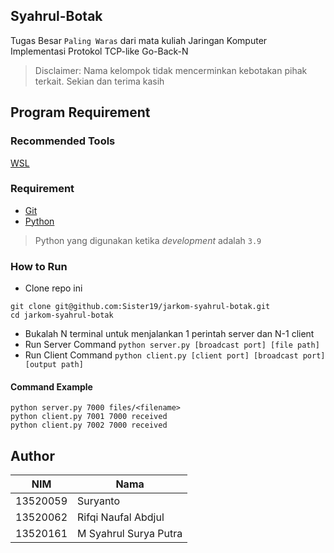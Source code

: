 ## Syahrul-Botak
Tugas Besar `Paling Waras` dari mata kuliah Jaringan Komputer<br>
Implementasi Protokol TCP-like Go-Back-N

> Disclaimer: Nama kelompok tidak mencerminkan kebotakan pihak terkait. Sekian dan terima kasih

## Program Requirement
### Recommended Tools
[WSL](https://learn.microsoft.com/en-us/windows/wsl/install)

### Requirement
- [Git](https://git-scm.com/)
- [Python](https://www.python.org/downloads/)
> Python yang digunakan ketika *development* adalah `3.9`

### How to Run
- Clone repo ini
```
git clone git@github.com:Sister19/jarkom-syahrul-botak.git
cd jarkom-syahrul-botak
```
- Bukalah N terminal untuk menjalankan 1 perintah server dan N-1 client
- Run Server Command
`python server.py [broadcast port] [file path]`
- Run Client Command
`python client.py [client port] [broadcast port] [output path]`

#### Command Example
```
python server.py 7000 files/<filename>
python client.py 7001 7000 received
python client.py 7002 7000 received
```

## Author
| NIM      | Nama                       |
|----------|----------------------------|
| 13520059 | Suryanto                   | 
| 13520062 | Rifqi Naufal Abdjul        | 
| 13520161 | M Syahrul Surya Putra      |

